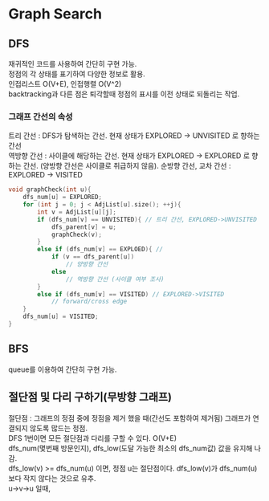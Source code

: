 # Graph Search

## DFS
재귀적인 코드를 사용하여 간단히 구현 가능.  
정점의 각 상태를 표기하여 다양한 정보로 활용.  
인접리스트 O(V+E), 인접행렬 O(V^2)  
backtracking과 다른 점은 퇴각할때 정점의 표시를 이전 상태로 되돌리는 작업.  
  
### 그래프 간선의 속성
트리 간선 : DFS가 탐색하는 간선. 현재 상태가 EXPLORED -> UNVISITED 로 향하는 간선  
역방향 간선 : 사이클에 해당하는 간선. 현재 상태가 EXPLORED -> EXPLORED 로 향하는 간선. (양방향 간선은 사이클로 취급하지 않음). 
순방향 간선, 교차 간선 : EXPLORED -> VISITED

```c++
void graphCheck(int u){
    dfs_num[u] = EXPLORED;
    for (int j = 0; j < AdjList[u].size(); ++j){
        int v = AdjList[u][j];
        if (dfs_num[v] == UNVISITED){ // 트리 간선, EXPLORED->UNVISITED
            dfs_parent[v] = u;
            graphCheck(v);
        }
        else if (dfs_num[v] == EXPLOED){ //
            if (v == dfs_parent[u])
                // 양방향 간선
            else
                // 역방향 간선 (사이클 여부 조사)
        }
        else if (dfs_num[v] == VISITED) // EXPLORED->VISITED
            // forward/cross edge
    }
    dfs_num[u] = VISITED;
}
```

## BFS
queue를 이용하여 간단히 구현 가능.  

## 절단점 및 다리 구하기(무방향 그래프)
절단점 : 그래프의 정점 중에 정점을 제거 했을 때(간선도 포함하여 제거됨) 그래프가 연결되지 않도록 많드는 정점.  
DFS 1번이면 모든 절단점과 다리를 구할 수 있다. O(V+E)  
dfs_num(몇번째 방문인지), dfs_low(도달 가능한 최소의 dfs_num값) 값을 유지해 나감.  
dfs_low(v) >= dfs_num(u) 이면, 정점 u는 절단점이다. dfs_low(v)가 dfs_num(u)보다 작지 않다는 것으로 유추.  
u->v->u 일때, 
